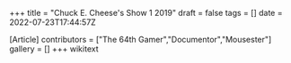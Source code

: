 +++
title = "Chuck E. Cheese's Show 1 2019"
draft = false
tags = []
date = 2022-07-23T17:44:57Z

[Article]
contributors = ["The 64th Gamer","Documentor","Mousester"]
gallery = []
+++
wikitext